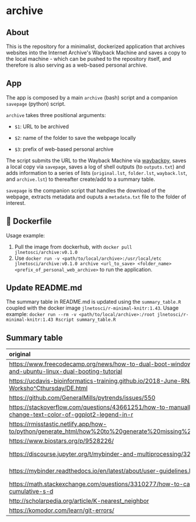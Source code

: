 # archive

## About

This is the repository for a minimalist, dockerized application that archives websites into the Internet Archive's Wayback Machine and saves a copy to the local machine - which can be pushed to the repository itself, and therefore is also serving as a web-based personal archive.

## App

The app is composed by a main `archive` (bash) script and a companion `savepage` (python) script.

`archive` takes three positional arguments:

-   `$1`: URL to be archived

-   `$2`: name of the folder to save the webpage locally

-   `$3`: prefix of web-based personal archive

The script submits the URL to the Wayback Machine via [waybackpy](https://pypi.org/project/waybackpy/), saves a local copy via `savepage`, saves a log of shell outputs (to `outputs.txt`) and adds information to a series of lists (`original.lst`, `folder.lst`, `wayback.lst`, and `archive.lst`) to thereafter create/add to a summary table.

`savepage` is the companion script that handles the download of the webpage, extracts metadata and ouputs a `metadata.txt` file to the folder of interest.

## 🐳 Dockerfile

Usage example:

1.  Pull the image from dockerhub, with `docker pull jlnetosci/archive:v0.1.0`
2.  Use `docker run -v <path/to/local/archive>:/usr/local/etc jlnetosci/archive:v0.1.0 archive <url_to_save> <folder_name> <prefix_of_personal_web_archive>` to run the application.

## Update README.md

The summary table in README.md is updated using the `summary_table.R` coupled with the docker image `jlnetosci/r-minimal-knitr:1.43`. Usage example: `docker run --rm -v <path/to/local/archive>:/root jlnetosci/r-minimal-knitr:1.43 Rscript summary_table.R`

## Summary table

|original                                                                                              |wayback                                                                                                                                          |page                                                                                                                                          |
|:-----------------------------------------------------------------------------------------------------|:------------------------------------------------------------------------------------------------------------------------------------------------|:---------------------------------------------------------------------------------------------------------------------------------------------|
|https://www.freecodecamp.org/news/how-to-dual-boot-windows-10-and-ubuntu-linux-dual-booting-tutorial  |https://web.archive.org/web/20230703192448/https://www.freecodecamp.org/news/how-to-dual-boot-windows-10-and-ubuntu-linux-dual-booting-tutorial  |https://raw.githack.com/jlnetosci/archive/main/pages/ubuntu_dual_boot/how-to-dual-boot-windows-10-and-ubuntu-linux-dual-booting-tutorial.html |
|https://ucdavis-bioinformatics-training.github.io/2018-June-RNA-Seq-Worksho^Cthursday/DE.html         |https://web.archive.org/web/20230705131451/https://ucdavis-bioinformatics-training.github.io/2018-June-RNA-Seq-Workshop/thursday/DE.html         |https://raw.githack.com/jlnetosci/archive/main/pages/RNAseq_tutorial/DE.html                                                                  |
|https://github.com/GeneralMills/pytrends/issues/550                                                   |https://web.archive.org/web/20230710101645/https://github.com/GeneralMills/pytrends/issues/550                                                   |https://raw.githack.com/jlnetosci/archive/main/pages/google_trends_issues/550.html                                                            |
|https://stackoverflow.com/questions/43661251/how-to-manually-change-text-color-of-ggplot2-legend-in-r |https://web.archive.org/web/20230711221055/https://stackoverflow.com/questions/43661251/how-to-manually-change-text-color-of-ggplot2-legend-in-r |https://raw.githack.com/jlnetosci/archive/main/pages/ggplot2_legend_text_color/how-to-manually-change-text-color-of-ggplot2-legend-in-r.html  |
|https://rmisstastic.netlify.app/how-to/python/generate_html/how%20to%20generate%20missing%20values    |https://web.archive.org/web/20230718105110/https://rmisstastic.netlify.app/how-to/python/generate_html/how%20to%20generate%20missing%20values    |https://raw.githack.com/jlnetosci/archive/main/pages/missing_values_python/how%20to%20generate%20missing%20values.html                        |
|https://www.biostars.org/p/9528226/                                                                   |https://web.archive.org/web/20230725081931/https://www.biostars.org/p/9528226/                                                                   |https://raw.githack.com/jlnetosci/archive/main/pages/public_bioinformatics_servers/index.html                                                 |
|https://discourse.jupyter.org/t/mybinder-and-multiprocessing/3238                                     |https://web.archive.org/web/20230725165857/https://discourse.jupyter.org/t/mybinder-and-multiprocessing/3238                                     |https://raw.githack.com/jlnetosci/archive/main/pages/mybinder_multiprocessing/3238.html                                                       |
|https://mybinder.readthedocs.io/en/latest/about/user-guidelines.html                                  |https://web.archive.org/web/20230725170057/https://mybinder.readthedocs.io/en/latest/about/user-guidelines.html                                  |https://raw.githack.com/jlnetosci/archive/main/pages/mybinder_guidelines/user-guidelines.html                                                 |
|https://math.stackexchange.com/questions/3310277/how-to-calculate-cumulative-s-d                      |https://web.archive.org/web/20230727155624/https://math.stackexchange.com/questions/3310277/how-to-calculate-cumulative-s-d                      |https://raw.githack.com/jlnetosci/archive/main/pages/cumulative_standard_deviation/how-to-calculate-cumulative-s-d.html                       |
|http://scholarpedia.org/article/K-nearest_neighbor                                                    |https://web.archive.org/web/20230728182404/http://scholarpedia.org/article/K-nearest_neighbor                                                    |https://raw.githack.com/jlnetosci/archive/main/pages/knn_datasets/K-nearest_neighbor.html                                                     |
|https://komodor.com/learn/git-errors/                                                                 |https://web.archive.org/web/20230802122746/https://komodor.com/learn/git-errors/                                                                 |https://raw.githack.com/jlnetosci/archive/main/pages/git_errors/index.html                                                                    |
